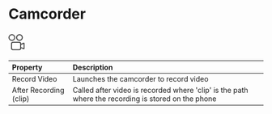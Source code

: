 # Camcorder

###  ![](../../../../.gitbook/assets/camcorder-icon.png)

| Property | Description |
| :--- | :--- |
| Record Video | Launches the camcorder to record video |
| After Recording \(clip\) | Called after video is recorded where 'clip' is the path where the recording  is stored on the phone |


